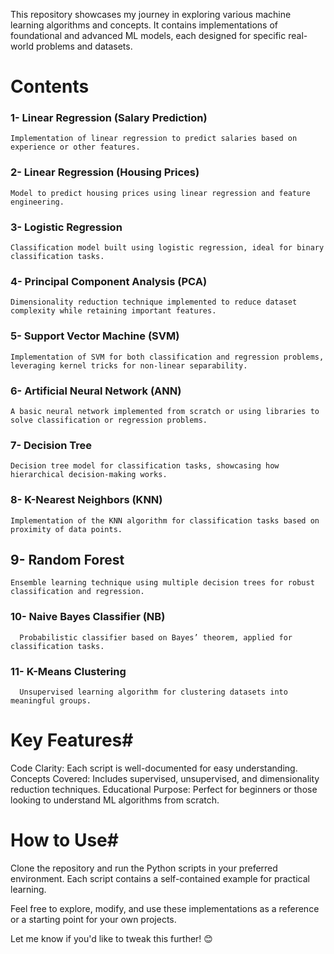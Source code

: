 This repository showcases my journey in exploring various machine learning algorithms and concepts. 
It contains implementations of foundational and advanced ML models, each designed for specific real-world problems and datasets.

# Contents
### 1- Linear Regression (Salary Prediction)
    Implementation of linear regression to predict salaries based on experience or other features.
### 2- Linear Regression (Housing Prices)
    Model to predict housing prices using linear regression and feature engineering.
### 3- Logistic Regression
    Classification model built using logistic regression, ideal for binary classification tasks.
### 4- Principal Component Analysis (PCA)
    Dimensionality reduction technique implemented to reduce dataset complexity while retaining important features.
### 5- Support Vector Machine (SVM)
    Implementation of SVM for both classification and regression problems, leveraging kernel tricks for non-linear separability.
### 6- Artificial Neural Network (ANN)
    A basic neural network implemented from scratch or using libraries to solve classification or regression problems.
### 7- Decision Tree
    Decision tree model for classification tasks, showcasing how hierarchical decision-making works.
### 8- K-Nearest Neighbors (KNN)
    Implementation of the KNN algorithm for classification tasks based on proximity of data points.
## 9- Random Forest
    Ensemble learning technique using multiple decision trees for robust classification and regression.
### 10- Naive Bayes Classifier (NB)
      Probabilistic classifier based on Bayes’ theorem, applied for classification tasks.
### 11- K-Means Clustering
      Unsupervised learning algorithm for clustering datasets into meaningful groups.

# Key Features#
  Code Clarity: Each script is well-documented for easy understanding.
  Concepts Covered: Includes supervised, unsupervised, and dimensionality reduction techniques.
  Educational Purpose: Perfect for beginners or those looking to understand ML algorithms from scratch.
# How to Use#
  Clone the repository and run the Python scripts in your preferred environment. Each script contains a self-contained example for practical learning.

Feel free to explore, modify, and use these implementations as a reference or a starting point for your own projects.

Let me know if you'd like to tweak this further! 😊
